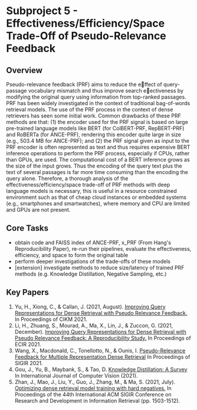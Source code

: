 # Subproject 5 - Effectiveness/Efficiency/Space Trade-Off of Pseudo-Relevance Feedback

## Overview
Pseudo-relevance feedback (PRF) aims to reduce the effect of query-passage vocabulary mismatch and thus improve search eectiveness by modifying the original query using information from top-ranked passages. PRF has been widely investigated in the context of traditional bag-of-words retrieval models. The use of the PRF process in the context of dense retrievers has seen some initial work. Common drawbacks of these PRF methods are that: (1) the encoder used for the PRF signal is based on large pre-trained language models like BERT (for ColBERT-PRF, RepBERT-PRF) and RoBERTa (for ANCE-PRF), rendering this encoder quite large in size (e.g., 503.4 MB for ANCE-PRF); and (2) the PRF signal given as input to the PRF encoder is often represented as text and thus requires expensive BERT inference operations to perform the PRF process, especially if CPUs, rather than GPUs, are used. The computational cost of a BERT inference grows as the size of the input grows. Thus the encoding of the query text plus the text of several passages is far more time consuming than the encoding the query alone. Therefore, a thorough analysis of the effectiveness/efficiency/space trade-off of PRF methods with deep language models is necessary, this is useful in a resource constrained environment such as that of cheap cloud instances or embedded systems (e.g., smartphones and smartwatches), where memory and CPU are limited and GPUs are not present.


## Core Tasks

- obtain code and FAISS index of ANCE-PRF, x_PRF (From Hang's Reproducibility Paper), re-run their pipelines, evaluate the effectiveness, efficiency, and space to form the original table
- perform deeper investigations of the trade-offs of these models
- [extension] investigate methods to reduce size/latency of trained PRF methods (e.g. Knowledge Distillation, Negative Sampling, etc.) 


## Key Papers

1. Yu, H., Xiong, C., & Callan, J. (2021, August). [Improving Query Representations for Dense Retrieval with Pseudo Relevance Feedback.](https://arxiv.org/abs/2108.13454) In Proceedings of CIKM 2021.
2. Li, H., Zhuang, S., Mourad, A., Ma, X., Lin, J., & Zuccon, G. (2021, December). [Improving Query Representations for Dense Retrieval with Pseudo Relevance Feedback: A Reproducibility Study.](https://arxiv.org/abs/2112.06400) In Proceedings of ECIR 2021.
3. Wang, X., Macdonald, C., Tonellotto, N., & Ounis, I. [Pseudo-Relevance Feedback for Multiple Representation Dense Retrieval](https://arxiv.org/pdf/2106.11251.pdf) In Proceedings of SIGIR 2021.
4. Gou, J., Yu, B., Maybank, S., & Tao, D. [Knowledge Distillation: A Survey](https://arxiv.org/abs/2006.05525) In International Journal of Computer Vision (2021).
5. Zhan, J., Mao, J., Liu, Y., Guo, J., Zhang, M., & Ma, S. (2021, July). [Optimizing dense retrieval model training with hard negatives.](https://arxiv.org/abs/2104.08051) In Proceedings of the 44th International ACM SIGIR Conference on Research and Development in Information Retrieval (pp. 1503-1512).

